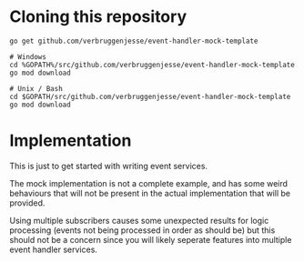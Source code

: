 # Cloning this repository

```
go get github.com/verbruggenjesse/event-handler-mock-template

# Windows
cd %GOPATH%/src/github.com/verbruggenjesse/event-handler-mock-template
go mod download

# Unix / Bash
cd $GOPATH/src/github.com/verbruggenjesse/event-handler-mock-template
go mod download
```

# Implementation

This is just to get started with writing event services.

The mock implementation is not a complete example, and has some weird behaviours that will not be present in the actual implementation that will be provided.

Using multiple subscribers causes some unexpected results for logic processing (events not being processed in order as should be) but this should not be a concern since you will likely seperate features into multiple event handler services.